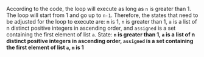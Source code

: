 According to the code, the loop will execute as long as `n` is greater than 1. The loop will start from 1 and go up to `n-1`. Therefore, the states that need to be adjusted for the loop to execute are: `m` is 1, `n` is greater than 1, `a` is a list of n distinct positive integers in ascending order, and `assigned` is a set containing the first element of list `a`.
State: **`n` is greater than 1, `a` is a list of n distinct positive integers in ascending order, `assigned` is a set containing the first element of list `a`, `m` is 1**